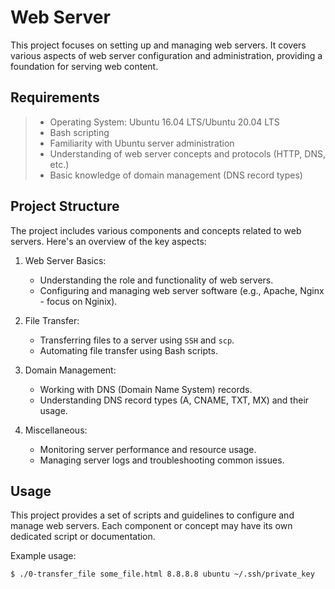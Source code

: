 # Web Server

This project focuses on setting up and managing web servers. It covers various aspects of web server configuration and administration, providing a foundation for serving web content.

## Requirements

> - Operating System: Ubuntu 16.04 LTS/Ubuntu 20.04 LTS  
> - Bash scripting  
> - Familiarity with Ubuntu server administration  
> - Understanding of web server concepts and protocols (HTTP, DNS, etc.)  
> - Basic knowledge of domain management (DNS record types)  


## Project Structure

The project includes various components and concepts related to web servers. Here's an overview of the key aspects:

1. Web Server Basics:
   - Understanding the role and functionality of web servers.
   - Configuring and managing web server software (e.g., Apache, Nginx - focus on Nginix).

2. File Transfer:
   - Transferring files to a server using `SSH` and `scp`.
   - Automating file transfer using Bash scripts.

3. Domain Management:
   - Working with DNS (Domain Name System) records.
   - Understanding DNS record types (A, CNAME, TXT, MX) and their usage.

5. Miscellaneous:
   - Monitoring server performance and resource usage.
   - Managing server logs and troubleshooting common issues.

## Usage

This project provides a set of scripts and guidelines to configure and manage web servers. Each component or concept may have its own dedicated script or documentation.

Example usage:
```bash
$ ./0-transfer_file some_file.html 8.8.8.8 ubuntu ~/.ssh/private_key
```
